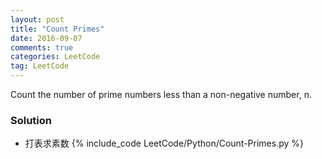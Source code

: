 ```yaml
---
layout: post
title: "Count Primes"
date: 2016-09-07
comments: true
categories: LeetCode
tag: LeetCode
---
```



Count the number of prime numbers less than a non-negative number, n.

<!--more-->
### Solution

* 打表求素数
{% include_code LeetCode/Python/Count-Primes.py %}
